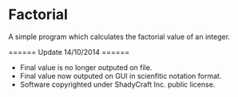 Factorial
=========

A simple program which calculates the factorial value of an integer.

====== Update 14/10/2014 ======

- Final value is no longer outputed on file.
- Final value now outputed on GUI in scienfitic notation format.
- Software copyrighted under ShadyCraft Inc. public license.
